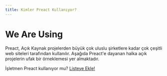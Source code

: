 ```yaml
---
title: Kimler Preact Kullanıyor?
---
```


# We Are Using

Preact, Açık Kaynak projelerden büyük çok uluslu şirketlere kadar çok çeşitli web siteleri tarafından kullanılır.
Aşağıda Preact'e dayanan halka açık projelerin ufak bir örneklemesi yer almaktadır.

İşletmen Preact kullanıyor mu? [Listeye Ekle!](https://github.com/preactjs/preact-www/blob/master/src/components/we-are-using/index.jsx)

<div class="breaker">
  <we-are-using></we-are-using>
</div>
